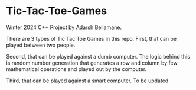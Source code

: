 # Tic-Tac-Toe-Games

Winter 2024 C++ Project by Adarsh Bellamane.

There are 3 types of Tic Tac Toe Games in this repo.
First, that can be played between two people.

Second, that can be played against a dumb computer.
The logic behind this is random number generation that generates a row and column by
few mathematical operations and played out by the computer.

Third, that can be played against a smart computer.
To be updated 
